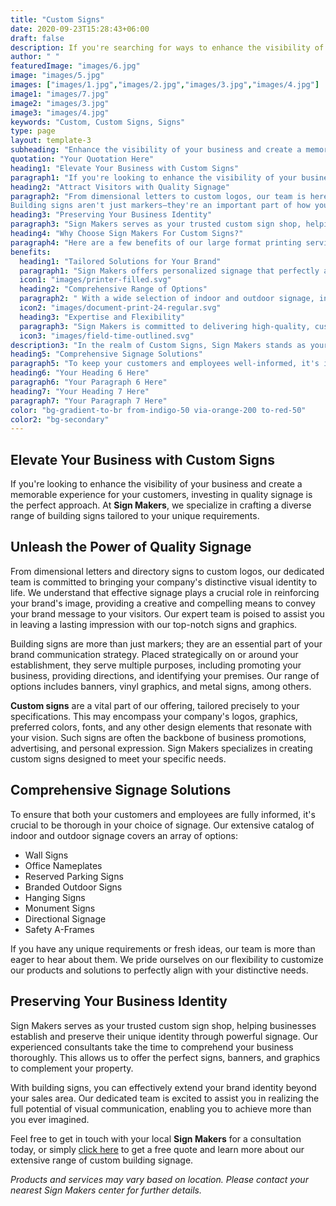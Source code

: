```yaml
---
title: "Custom Signs"
date: 2020-09-23T15:28:43+06:00
draft: false
description: If you're searching for ways to enhance the visibility of your business and create a memorable experience for your customers, there's no better approach than investing in quality signage. The team at Sign Makers specializes in crafting a diverse range of building signs tailored to your unique requirements.
author: " "
featuredImage: "images/6.jpg"
image: "images/5.jpg"
images: ["images/1.jpg","images/2.jpg","images/3.jpg","images/4.jpg"]
image1: "images/7.jpg"
image2: "images/3.jpg"
image3: "images/4.jpg"
keywords: "Custom, Custom Signs, Signs"
type: page
layout: template-3
subheading: "Enhance the visibility of your business and create a memorable experience for your customers"
quotation: "Your Quotation Here"
heading1: "Elevate Your Business with Custom Signs"
paragraph1: "If you're looking to enhance the visibility of your business and create a memorable experience for your customers, investing in quality signage is the perfect approach. At Sign Makers, we specialize in crafting a diverse range of building signs tailored to your unique requirements."
heading2: "Attract Visitors with Quality Signage"
paragraph2: "From dimensional letters to custom logos, our team is here to bring your company's visual identity to life. Good signs are key to showing off your brand and sharing your message with visitors. Our experts are ready to help you make a strong impression with high-quality signs and graphics.
Building signs aren't just markers—they're an important part of how you communicate your brand. Placed around your business, they promote your company, guide visitors, and identify your location. We offer a variety of options, including banners, vinyl graphics, and metal signs, to meet your needs."
heading3: "Preserving Your Business Identity"
paragraph3: "Sign Makers serves as your trusted custom sign shop, helping businesses establish and preserve their unique identity through powerful signage. Our experienced consultants take the time to comprehend your business thoroughly. This allows us to offer the perfect signs, banners, and graphics to complement your property. With building signs, you can effectively extend your brand identity beyond your sales area. Our dedicated team is excited to assist you in realizing the full potential of visual communication, enabling you to achieve more than you ever imagined."
heading4: "Why Choose Sign Makers For Custom Signs?"
paragraph4: "Here are a few benefits of our large format printing services:"
benefits:
  heading1: "Tailored Solutions for Your Brand"
  paragraph1: "Sign Makers offers personalized signage that perfectly aligns with your brand's unique identity. Whether you need something simple or intricate, their team ensures your signs reflect your business's style and message."
  icon1: "images/printer-filled.svg"
  heading2: "Comprehensive Range of Options"
  paragraph2: " With a wide selection of indoor and outdoor signage, including wall signs, nameplates, and more, Sign Makers provides everything you need to effectively communicate with customers and employees."
  icon2: "images/document-print-24-regular.svg"
  heading3: "Expertise and Flexibility"
  paragraph3: "Sign Makers is committed to delivering high-quality, customized solutions. They listen to your ideas and adapt their products to meet your specific needs, ensuring your signage is exactly what you envision."
  icon3: "images/field-time-outlined.svg"
description3: "In the realm of Custom Signs, Sign Makers stands as your trusted partner for turning visions into reality. With state-of-the-art technology, in-house control, and a commitment to quality, we are poised to elevate your brand through visually stunning Custom Displays"
heading5: "Comprehensive Signage Solutions"
paragraph5: "To keep your customers and employees well-informed, it's important to choose the right signs. Our wide range of indoor and outdoor options includes wall signs, office nameplates, reserved parking signs, branded outdoor signs, hanging signs, monument signs, directional signs, and safety A-frames. If you have unique needs or fresh ideas, we're excited to hear them. We’re proud to offer flexible, customised solutions that fit your specific requirements."
heading6: "Your Heading 6 Here"
paragraph6: "Your Paragraph 6 Here"
heading7: "Your Heading 7 Here"
paragraph7: "Your Paragraph 7 Here"
color: "bg-gradient-to-br from-indigo-50 via-orange-200 to-red-50"
color2: "bg-secondary"
---
```


## Elevate Your Business with Custom Signs

If you're looking to enhance the visibility of your business and create a memorable experience for your customers, investing in quality signage is the perfect approach. At **Sign Makers**, we specialize in crafting a diverse range of building signs tailored to your unique requirements.

## Unleash the Power of Quality Signage

From dimensional letters and directory signs to custom logos, our dedicated team is committed to bringing your company's distinctive visual identity to life. We understand that effective signage plays a crucial role in reinforcing your brand's image, providing a creative and compelling means to convey your brand message to your visitors. Our expert team is poised to assist you in leaving a lasting impression with our top-notch signs and graphics.

Building signs are more than just markers; they are an essential part of your brand communication strategy. Placed strategically on or around your establishment, they serve multiple purposes, including promoting your business, providing directions, and identifying your premises. Our range of options includes banners, vinyl graphics, and metal signs, among others.

**Custom signs** are a vital part of our offering, tailored precisely to your specifications. This may encompass your company's logos, graphics, preferred colors, fonts, and any other design elements that resonate with your vision. Such signs are often the backbone of business promotions, advertising, and personal expression. Sign Makers specializes in creating custom signs designed to meet your specific needs.

## Comprehensive Signage Solutions

To ensure that both your customers and employees are fully informed, it's crucial to be thorough in your choice of signage. Our extensive catalog of indoor and outdoor signage covers an array of options:

- Wall Signs
- Office Nameplates
- Reserved Parking Signs
- Branded Outdoor Signs
- Hanging Signs
- Monument Signs
- Directional Signage
- Safety A-Frames

If you have any unique requirements or fresh ideas, our team is more than eager to hear about them. We pride ourselves on our flexibility to customize our products and solutions to perfectly align with your distinctive needs.

## Preserving Your Business Identity

Sign Makers serves as your trusted custom sign shop, helping businesses establish and preserve their unique identity through powerful signage. Our experienced consultants take the time to comprehend your business thoroughly. This allows us to offer the perfect signs, banners, and graphics to complement your property.

With building signs, you can effectively extend your brand identity beyond your sales area. Our dedicated team is excited to assist you in realizing the full potential of visual communication, enabling you to achieve more than you ever imagined.

Feel free to get in touch with your local **Sign Makers** for a consultation today, or simply [click here](/book-consultation/) to get a free quote and learn more about our extensive range of custom building signage.

*Products and services may vary based on location. Please contact your nearest Sign Makers center for further details.*
